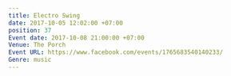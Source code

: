 ```yaml
---
title: Electro Swing
date: 2017-10-05 12:02:00 +07:00
position: 37
Event date: 2017-10-08 21:00:00 +07:00
Venue: The Porch
Event URL: https://www.facebook.com/events/1765683540140233/
Genre: music
---
```


